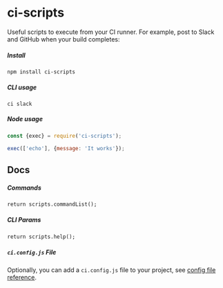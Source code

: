 # ci-scripts

Useful scripts to execute from your CI runner. For example,
post to Slack and GitHub when your build completes:


##### Install

```
npm install ci-scripts
```


##### CLI usage


```
ci slack
```


##### Node usage

```js
const {exec} = require('ci-scripts');

exec(['echo'], {message: 'It works'});
```


## Docs


##### Commands

```mmd
return scripts.commandList();
```


##### CLI Params

```mmd
return scripts.help();
```


##### `ci.config.js` File

Optionally, you can add a `ci.config.js` file to your project, see [config file reference](./docs/ci.config.md).

